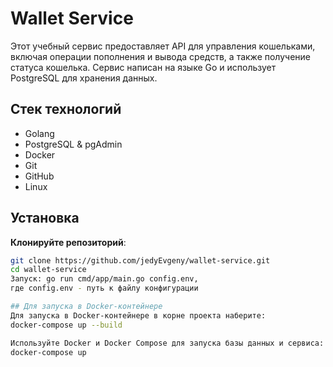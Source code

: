 # Wallet Service

Этот учебный сервис предоставляет API для управления кошельками, включая операции пополнения и вывода средств, а также получение статуса кошелька. Сервис написан на языке Go и использует PostgreSQL для хранения данных.

## Стек технологий

- Golang
- PostgreSQL & pgAdmin
- Docker
- Git
- GitHub
- Linux

## Установка

**Клонируйте репозиторий**:

   ```bash
   git clone https://github.com/jedyEvgeny/wallet-service.git
   cd wallet-service
Запуск: go run cmd/app/main.go config.env, 
где config.env - путь к файлу конфигурации

## Для запуска в Docker-контейнере
Для запуска в Docker-контейнере в корне проекта наберите:
docker-compose up --build

Используйте Docker и Docker Compose для запуска базы данных и сервиса:
docker-compose up
